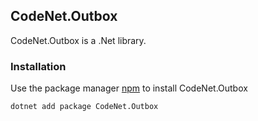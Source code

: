 ## CodeNet.Outbox

CodeNet.Outbox is a .Net library.

### Installation

Use the package manager [npm](https://www.nuget.org/packages/CodeNet.Outbox/) to install CodeNet.Outbox

```bash
dotnet add package CodeNet.Outbox
```
